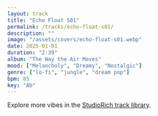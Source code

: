 ```yaml
---
layout: track
title: "Echo Float S01"
permalink: /tracks/echo-float-s01/
description: ""
image: "/assets/covers/echo-float-s01.webp"
date: 2025-01-01
duration: "2:39"
album: "The Way the Air Moves"
mood: ["Melancholy", "Dreamy", "Nostalgic"]
genre: ["lo-fi", "jungle", "dream pop"]
bpm: 85
key: "Ab"
---
```


Explore more vibes in the [StudioRich track library](/tracks/).

